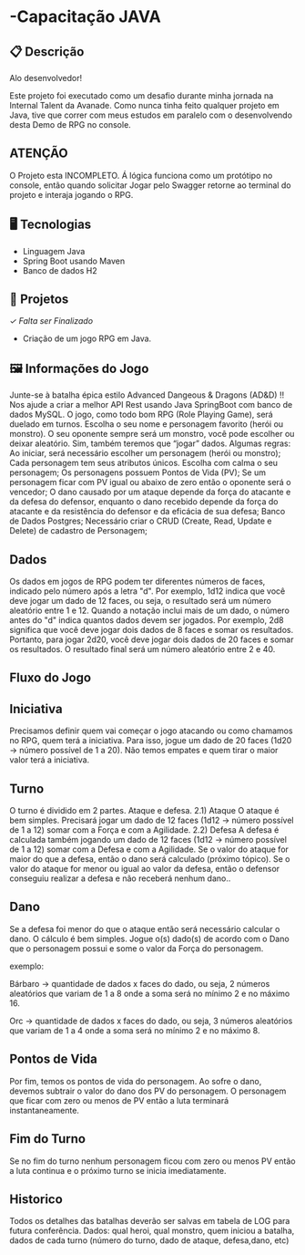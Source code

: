 # -Capacitação JAVA

## 📋 Descrição

Alo desenvolvedor!

Este projeto foi executado como um desafio durante minha jornada na Internal Talent da Avanade. Como nunca tinha feito qualquer projeto em Java, tive que correr com meus estudos em paralelo com o desenvolvendo desta Demo de RPG no console.

## ATENÇÃO

O Projeto esta INCOMPLETO. Á lógica funciona como um protótipo no console, então quando solicitar
Jogar pelo Swagger retorne ao terminal do projeto e interaja jogando o RPG.

## 🖥️ Tecnologias

- Linguagem Java
- Spring Boot usando Maven
- Banco de dados H2

## 🎨 Projetos

_✓ Falta ser Finalizado_

- Criação de um jogo RPG em Java.

## 🖼️ Informações do Jogo

Junte-se à batalha épica estilo Advanced Dangeous & Dragons (AD&D) !!
Nos ajude a criar a melhor API Rest usando Java SpringBoot com banco de dados MySQL.
O jogo, como todo bom RPG (Role Playing Game), será duelado em turnos.
Escolha o seu nome e personagem favorito (herói ou monstro).
O seu oponente sempre será um monstro, você pode escolher ou deixar aleatório.
Sim, também teremos que “jogar” dados.
Algumas regras:
Ao iniciar, será necessário escolher um personagem (herói ou monstro);
Cada personagem tem seus atributos únicos. Escolha com calma o seu personagem;
Os personagens possuem Pontos de Vida (PV);
Se um personagem ficar com PV igual ou abaixo de zero então o oponente será o vencedor;
O dano causado por um ataque depende da força do atacante e da defesa do defensor, enquanto o dano
recebido depende da força do atacante e da resistência do defensor e da eficácia de sua defesa;
Banco de Dados Postgres;
Necessário criar o CRUD (Create, Read, Update e Delete) de cadastro de Personagem;

## Dados

Os dados em jogos de RPG podem ter diferentes números de faces, indicado pelo número após a letra "d". Por
exemplo, 1d12 indica que você deve jogar um dado de 12 faces, ou seja, o resultado será um número aleatório entre
1 e 12.
Quando a notação inclui mais de um dado, o número antes do "d" indica quantos dados devem ser jogados. Por
exemplo, 2d8 significa que você deve jogar dois dados de 8 faces e somar os resultados.
Portanto, para jogar 2d20, você deve jogar dois dados de 20 faces e somar os resultados. O resultado final será um
número aleatório entre 2 e 40.

## Fluxo do Jogo

## Iniciativa

Precisamos definir quem vai começar o jogo atacando ou como chamamos no RPG, quem terá a iniciativa.
Para isso, jogue um dado de 20 faces (1d20 → número possível de 1 a 20).
Não temos empates e quem tirar o maior valor terá a iniciativa.

## Turno

O turno é dividido em 2 partes. Ataque e defesa.
2.1) Ataque
O ataque é bem simples. Precisará jogar um dado de 12 faces (1d12 → número possível de 1 a 12) somar com a Força e com a Agilidade.
2.2) Defesa
A defesa é calculada também jogando um dado de 12 faces (1d12 → número possível de 1 a 12) somar com a Defesa e com a Agilidade.
Se o valor do ataque for maior do que a defesa, então o dano será calculado (próximo tópico).
Se o valor do ataque for menor ou igual ao valor da defesa, então o defensor conseguiu realizar a defesa e não receberá nenhum dano..

## Dano

Se a defesa foi menor do que o ataque então será necessário calcular o dano.
O cálculo é bem simples.
Jogue o(s) dado(s) de acordo com o Dano que o personagem possui e some o valor da Força do personagem.

exemplo:

Bárbaro → quantidade de dados x faces do dado, ou seja, 2 números aleatórios que variam de 1 a 8 onde a soma será no mínimo 2 e no máximo 16.

Orc → quantidade de dados x faces do dado, ou seja, 3 números aleatórios que variam de 1 a 4 onde a soma será no mínimo 2 e no máximo 8.

## Pontos de Vida

Por fim, temos os pontos de vida do personagem.
Ao sofre o dano, devemos subtrair o valor do dano dos PV do personagem.
O personagem que ficar com zero ou menos de PV então a luta terminará instantaneamente.

## Fim do Turno

Se no fim do turno nenhum personagem ficou com zero ou menos PV então a luta continua e o próximo turno se inicia imediatamente.

## Historico

Todos os detalhes das batalhas deverão ser salvas em tabela de LOG para futura conferência.
Dados:
qual heroi, qual monstro, quem iniciou a batalha, dados de cada turno (número do turno, dado de ataque, defesa,dano, etc)
